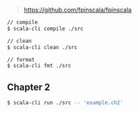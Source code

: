 > https://github.com/fpinscala/fpinscala

```sh
// compile
$ scala-cli compile ./src

// clean
$ scala-cli clean ./src
```

```sh
// format
$ scala-cli fmt ./src
```

## Chapter 2

```sh
$ scala-cli run ./src -- 'example.ch2'
```
